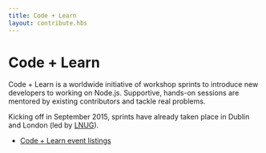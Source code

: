 ```yaml
---
title: Code + Learn
layout: contribute.hbs
---
```


# Code + Learn

Code + Learn is a worldwide initiative of workshop sprints to introduce new developers to working on Node.js.  Supportive, hands-on sessions are mentored by existing contributors and tackle real problems.

Kicking off in September 2015, sprints have already taken place in Dublin and London (led by [LNUG](http://lnug.org/)).

- [Code + Learn event listings](https://ti.to/code-and-learn)
